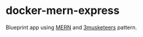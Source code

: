 # docker-mern-express
Blueprint app using [MERN](https://www.mongodb.com/mern-stack) and [3musketeers](https://3musketeers.io/) pattern.
